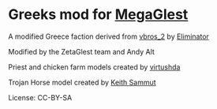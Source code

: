 # Greeks mod for [MegaGlest](https://megaglest.org/)

A modified Greece faction derived from
[vbros_2](https://www.moddb.com/mods/vbros/downloads/vbros-pack-2) by
[Eliminator](https://www.moddb.com/members/eliminator)

Modified by the ZetaGlest team and Andy Alt

Priest and chicken farm models created by [virtushda](https://github.com/virtushda)

Trojan Horse model created by [Keith Sammut](https://github.com/keithsammut)

License: CC-BY-SA
